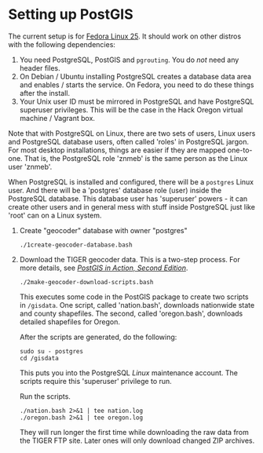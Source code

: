# Setting up PostGIS

The current setup is for [Fedora Linux 25](https://fedoraproject.org/). It should work on other distros with the following dependencies:

1. You need PostgreSQL, PostGIS and `pgrouting`. You do *not* need any header files.
2. On Debian / Ubuntu installing PostgreSQL creates a database data area and enables / starts the service. On Fedora, you need to do these things after the install.
3. Your Unix user ID must be mirrored in PostgreSQL and have PostgreSQL superuser privileges. This will be the case in the Hack Oregon virtual machine / Vagrant box.

Note that with PostgreSQL on Linux, there are two sets of users, Linux users and PostgreSQL database users, often called 'roles' in PostgreSQL jargon. For most desktop installations, things are easier if they are mapped one-to-one. That is, the PostgreSQL role 'znmeb' is the same person as the Linux user 'znmeb'.

When PostgreSQL is installed and configured, there will be a `postgres` Linux user. And there will be a 'postgres' database role (user) inside the PostgreSQL database. This database user has 'superuser' powers - it can create other users and in general mess with stuff inside PostgreSQL just like 'root' can on a Linux system.

1. Create "geocoder" database with owner "postgres"
      ```
      ./1create-geocoder-database.bash
      ```

2. Download the TIGER geocoder data. This is a two-step process. For more details, see [_PostGIS in Action, Second Edition_](http://www.manning.com/obe2/).
	```
	./2make-geocoder-download-scripts.bash
	```
	This executes some code in the PostGIS package to create two scripts in `/gisdata`. One script, called 'nation.bash', downloads nationwide state and county shapefiles. The second, called 'oregon.bash', downloads detailed shapefiles for Oregon.

	After the scripts are generated, do the following:
	```
	sudo su - postgres
	cd /gisdata
	```
	This puts you into the PostgreSQL _Linux_ maintenance account. The scripts require this 'superuser' privilege to run.

	Run the scripts.
	```
	./nation.bash 2>&1 | tee nation.log
	./oregon.bash 2>&1 | tee oregon.log
	```
	They will run longer the first time while downloading the raw data from the TIGER FTP site. Later ones will only download changed ZIP archives.
